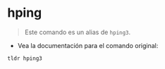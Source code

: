 # hping

> Este comando es un alias de `hping3`.

- Vea la documentación para el comando original:

`tldr hping3`
